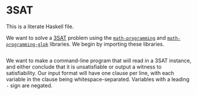 # 3SAT

This is a literate Haskell file.

We want to solve a [3SAT](https://en.wikipedia.org/wiki/3SAT) problem
using the [`math-programming`](../math-programming/) and
[`math-programming-glpk`](../math-programming-glpk/) libraries. We
begin by importing these libraries.

```haskell

```

We want to make a command-line program that will read in a 3SAT
instance, and either conclude that it is unsatisfiable or output
a witness to satisfiability. Our input format will have one clause per
line, with each variable in the clause being
whitespace-separated. Variables with a leading `-` sign are negated.

```haskell



```
